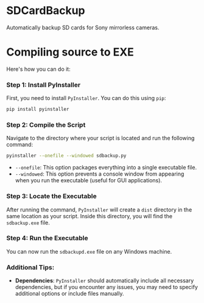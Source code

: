 # SDCardBackup
 Automatically backup SD cards for Sony mirrorless cameras.

 # Compiling source to EXE

Here's how you can do it:

### Step 1: Install PyInstaller
First, you need to install `PyInstaller`. You can do this using `pip`:

```bash
pip install pyinstaller
```

### Step 2: Compile the Script
Navigate to the directory where your script is located and run the following command:

```bash
pyinstaller --onefile --windowed sdbackup.py
```

- `--onefile`: This option packages everything into a single executable file.
- `--windowed`: This option prevents a console window from appearing when you run the executable (useful for GUI applications).

### Step 3: Locate the Executable
After running the command, `PyInstaller` will create a `dist` directory in the same location as your script. Inside this directory, you will find the `sdbackup.exe` file.

### Step 4: Run the Executable
You can now run the `sdbackupd.exe` file on any Windows machine.

### Additional Tips:
- **Dependencies**: `PyInstaller` should automatically include all necessary dependencies, but if you encounter any issues, you may need to specify additional options or include files manually.
